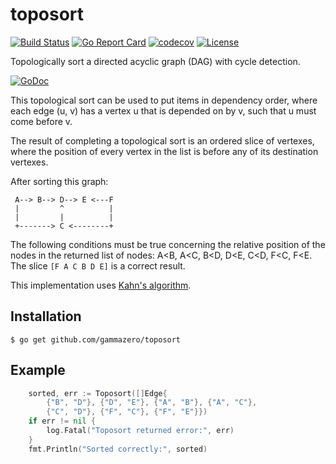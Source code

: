 # toposort

[![Build Status](https://travis-ci.com/gammazero/toposort.svg)](https://travis-ci.org/gammazero/toposort)
[![Go Report Card](https://goreportcard.com/badge/github.com/gammazero/toposort)](https://goreportcard.com/report/github.com/gammazero/toposort)
[![codecov](https://codecov.io/gh/gammazero/toposort/branch/master/graph/badge.svg)](https://codecov.io/gh/gammazero/toposort)
[![License](https://img.shields.io/badge/License-MIT-blue.svg)](LICENSE)

Topologically sort a directed acyclic graph (DAG) with cycle detection.

[![GoDoc](https://godoc.org/github.com/gammazero/toposort?status.svg)](https://godoc.org/github.com/gammazero/toposort)

This topological sort can be used to put items in dependency order, where each
edge (u, v) has a vertex u that is depended on by v, such that u must come
before v.

The result of completing a topological sort is an ordered slice of vertexes,
where the position of every vertex in the list is before any of its destination
vertexes.

After sorting this graph:
```
 A--> B--> D--> E <---F
 |         ^          |
 |         |          |
 +-------> C <--------+
```
The following conditions must be true concerning the relative position of the
nodes in the returned list of nodes: A<B, A<C, B<D, D<E, C<D, F<C, F<E.  The
slice `[F A C B D E]` is a correct result.

This implementation uses [Kahn's algorithm](https://en.wikipedia.org/wiki/Topological_sorting#Kahn.27s_algorithm).

## Installation

```
$ go get github.com/gammazero/toposort
```

## Example

```go
	sorted, err := Toposort([]Edge{
		{"B", "D"}, {"D", "E"}, {"A", "B"}, {"A", "C"},
		{"C", "D"}, {"F", "C"}, {"F", "E"}})
	if err != nil {
		log.Fatal("Toposort returned error:", err)
	}
	fmt.Println("Sorted correctly:", sorted)
```

